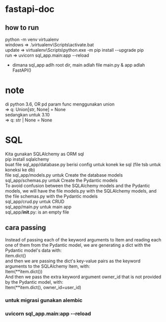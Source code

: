 # fastapi-doc

## how to run
python -m venv virtualenv<br>
windows => .\virtualenv\Scripts\activate.bat<br>
update => virtualenv\Scripts\python.exe -m pip install --upgrade pip<br>
run => uvicorn sql_app.main:app --reload<br>
* dimana sql_app adlh root dir, main adlah file main.py & app adlah FastAPI()<br>
# note
di python 3.6, OR pd param func menggunakan union<br>
=> q: Union[str, None] = None<br>
sedangkan untuk 3.10<br>
=>  q: str | None = None

# SQL
Kita gunakan SQLAlchemy as ORM sql<br>
pip install sqlalchemy<br>
buat file sql_app/database.py berisi config untuk konek ke sql (file tsb untuk koneksi ke db)<br>
file sql_app/models.py untuk Create the database models<br>
sql_app/schemas.py untuk Create the Pydantic models<br>
To avoid confusion between the SQLAlchemy models and the Pydantic models, we will have the file models.py with the SQLAlchemy models, and the file schemas.py with the Pydantic models<br>
sql_app/crud.py untuk CRUD<br>
sql_app/main.py untuk main app<br>
sql_app/__init__.py: is an empty file<br>
## cara passing
Instead of passing each of the keyword arguments to Item and reading each one of them from the Pydantic model, we are generating a dict with the Pydantic model's data with:<br>
item.dict()<br>
and then we are passing the dict's key-value pairs as the keyword arguments to the SQLAlchemy Item, with:<br>
Item(**item.dict())<br>
And then we pass the extra keyword argument owner_id that is not provided by the Pydantic model, with:<br>
Item(**item.dict(), owner_id=user_id)<br>
### untuk migrasi gunakan alembic
### uvicorn sql_app.main:app --reload